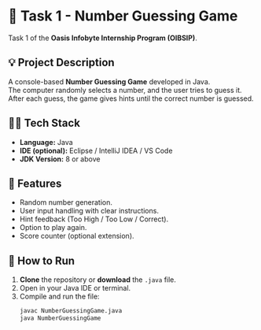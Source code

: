 # 🎯 Task 1 - Number Guessing Game

 Task 1 of the **Oasis Infobyte Internship Program (OIBSIP)**.

## 💡 Project Description

A console-based **Number Guessing Game** developed in Java.  
The computer randomly selects a number, and the user tries to guess it. After each guess, the game gives hints until the correct number is guessed.

## 👨‍💻 Tech Stack

- **Language:** Java  
- **IDE (optional):** Eclipse / IntelliJ IDEA / VS Code  
- **JDK Version:** 8 or above

## 📌 Features

- Random number generation.
- User input handling with clear instructions.
- Hint feedback (Too High / Too Low / Correct).
- Option to play again.
- Score counter (optional extension).

## 🚀 How to Run

1. **Clone** the repository or **download** the `.java` file.
2. Open in your Java IDE or terminal.
3. Compile and run the file:
   ```bash
   javac NumberGuessingGame.java
   java NumberGuessingGame
